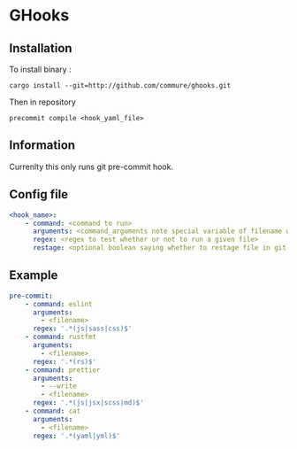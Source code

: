 # GHooks

## Installation
To install binary : 

`cargo install --git=http://github.com/commure/ghooks.git`

Then in repository

`precommit compile <hook_yaml_file>`

## Information
Currenlty this only runs git pre-commit hook.

## Config file
```yaml
<hook_name>:
    - command: <command to run>
      arguments: <command_arguments note special variable of filename which will fill in file that will be run>
      regex: <regex to test whether or not to run a given file>
      restage: <optional boolean saying whether to restage file in git after processing command>
```

## Example

```yaml
pre-commit:
    - command: eslint
      arguments:
        - <filename>
      regex: '.*(js|sass|css)$'
    - command: rustfmt
      arguments:
        - <filename>
      regex: '.*(rs)$'
    - command: prettier
      arguments:
        - --write
        - <filename>
      regex: '.*(js|jsx|scss|md)$'
    - command: cat
      arguments:
        - <filename>
      regex: '.*(yaml|yml)$'
```
